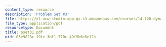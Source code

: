 ```yaml
---
content_type: resource
description: 'Problem Set #3'
file: https://ol-ocw-studio-app-qa.s3.amazonaws.com/courses/14-128-dynamic-optimization-economic-applications-recursive-methods-spring-2003/03e9828cf9fe3df1770c49f9b6e8e12b_pset31.pdf
file_type: application/pdf
resourcetype: Document
title: pset31.pdf
uid: 03e9828c-f9fe-3df1-770c-49f9b6e8e12b
---
```

